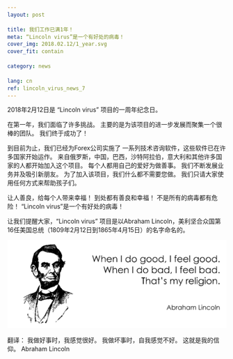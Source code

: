 ```yaml
---
layout: post

title: 我们工作已满1年！
meta: “Lincoln virus”是一个有好处的病毒！
cover_img: 2018.02.12/1_year.svg
cover_fit: contain

category: news

lang: cn
ref: lincoln_virus_news_7
---
```


2018年2月12日是 “Lincoln virus” 项目的一周年纪念日。

在第一年，我们面临了许多挑战。
主要的是为该项目的进一步发展而聚集一个很棒的团队。
我们终于成功了！

到目前为止，我们已经为Forex公司实施了 一系列技术咨询软件，这些软件已在许多国家开始运作。
来自俄罗斯，中国，巴西，沙特阿拉伯，意大利和其他许多国家的人都开始加入这个项目。
每个人都用自己的爱好为做善事。
我们不断发展业务并及吸引新朋友。
为了加入该项目，我们什么都不需要您做。
我们只请大家使用任何方式来帮助孩子们。

让人善良，给每个人带来幸福！
到处都有善良和幸福！
不是所有的病毒都有危险！
“Lincoln virus”是一个有好处的病毒！

让我们提醒大家，“Lincoln virus” 项目是以Abraham Lincoln，美利坚合众国第16任美国总统（1809年2月12日到1865年4月15日）的名字命名的。

<a data-fancybox="gallery" href="/img/news/2018.02.12/Lincoln.svg"><img src="/img/news/2018.02.12/Lincoln.svg" alt=""></a>

翻译：
我做好事时，我感觉很好。 
我做坏事时，自我感觉不好。 
这就是我的信仰。
Abraham Lincoln
